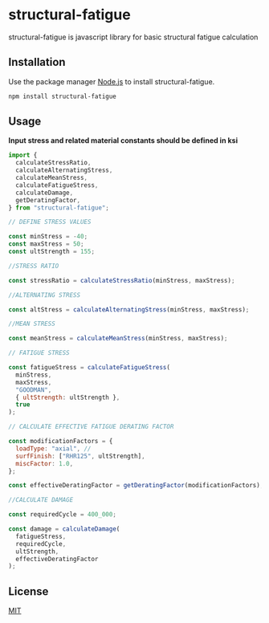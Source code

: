 # structural-fatigue

structural-fatigue is javascript library for basic structural fatigue calculation

## Installation

Use the package manager [Node.js](http://nodejs.org/) to install structural-fatigue.

```bash
npm install structural-fatigue
```

## Usage

**Input stress and related material constants should be defined in ksi**

```javascript
import {
  calculateStressRatio,
  calculateAlternatingStress,
  calculateMeanStress,
  calculateFatigueStress,
  calculateDamage,
  getDeratingFactor,
} from "structural-fatigue";

// DEFINE STRESS VALUES

const minStress = -40;
const maxStress = 50;
const ultStrength = 155;

//STRESS RATIO

const stressRatio = calculateStressRatio(minStress, maxStress);

//ALTERNATING STRESS

const altStress = calculateAlternatingStress(minStress, maxStress);

//MEAN STRESS

const meanStress = calculateMeanStress(minStress, maxStress);

// FATIGUE STRESS

const fatigueStress = calculateFatigueStress(
  minStress,
  maxStress,
  "GOODMAN",
  { ultStrength: ultStrength },
  true
);

// CALCULATE EFFECTIVE FATIGUE DERATING FACTOR

const modificationFactors = {
  loadType: "axial", //
  surfFinish: ["RHR125", ultStrength],
  miscFactor: 1.0,
};

const effectiveDeratingFactor = getDeratingFactor(modificationFactors);

//CALCULATE DAMAGE

const requiredCycle = 400_000;

const damage = calculateDamage(
  fatigueStress,
  requiredCycle,
  ultStrength,
  effectiveDeratingFactor
);
```

## License

[MIT](https://choosealicense.com/licenses/mit/)
